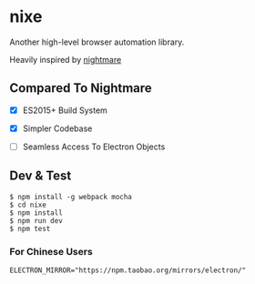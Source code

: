 # nixe

Another high-level browser automation library.

Heavily inspired by [nightmare][1]


## Compared To Nightmare

- [x] ES2015+ Build System
- [x] Simpler Codebase
- [ ] Seamless Access To Electron Objects


## Dev & Test

```plain
$ npm install -g webpack mocha
$ cd nixe
$ npm install
$ npm run dev
$ npm test
```

### For Chinese Users

```plain
ELECTRON_MIRROR="https://npm.taobao.org/mirrors/electron/"
```


[1]: (https://github.com/segmentio/nightmare)

